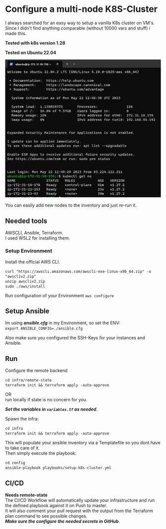 # Configure a multi-node K8S-Cluster
I always searched for an easy way to setup a vanilla K8s cluster on VM's.  
Since I didn't find anything comparable (without 10000 vars and stuff) i made this.  

**Tested with k8s version 1.28**  

**Tested on Ubuntu 22.04**

![controlplane](assets/sshmaster.png)

You can easily add new nodes to the inventory and just re-run it.  

## Needed tools
AWSCLI, Ansible, Terraform.  
I used WSL2 for installing them.

### Setup Environment
Install the official AWS CLI.  
```
curl "https://awscli.amazonaws.com/awscli-exe-linux-x86_64.zip" -o "awscliv2.zip"
unzip awscliv2.zip
sudo ./aws/install
```
Run configuration of your Environment
```aws configure```

## Setup Ansible
Im using ***ansible.cfg*** in my Environment, so set the ENV:  
```export ANSIBLE_CONFIG=./ansible.cfg```  

Also make sure you configured the SSH-Keys for your instances and Ansible.

## Run
Configure the remote backend 
```
cd infra/remote-state
terraform init && terraform apply -auto-approve
```
OR  
run locally if state is no concern for you.  

***Set the variables in ```variables.tf``` as needed***.

Spawn the infra:
```
cd infra
terraform init && terraform apply -auto-approve
``` 
This will populate your ansible inventory via a Templatefile so you dont have to take care of it.  
Then simply execute the playbook: 
```
cd config
ansible-playbook playbooks/setup-k8s-cluster.yml
```

## CI/CD
**Needs remote-state**  
The CI/CD Workflow will automatically update your infrastructure and run the defined playbook against it on Push to master.  
It will also comment your pull request with the output from the Terraform plan command to see possible changes.  
***Make sure the configure the needed secrets in GitHub***.